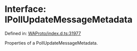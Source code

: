 # Interface: IPollUpdateMessageMetadata

Defined in: [WAProto/index.d.ts:31977](https://github.com/Fokusdotid/bail/blob/dad8cbc7bd41e0c17126095b0fc017b92c3d85cf/WAProto/index.d.ts#L31977)

Properties of a PollUpdateMessageMetadata.
